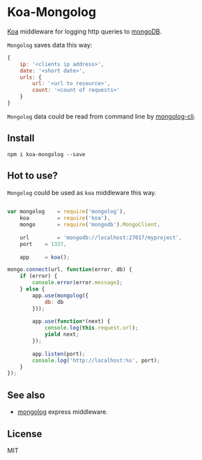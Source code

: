 Koa-Mongolog
=======

[Koa](http://koajs.com "Koa") middleware for logging http queries to [mongoDB](http://mongodb.org "MongoDB").

`Mongolog` saves data this way:

```js
{
    ip: '<clients ip address>',
    date: '<short date>',
    urls: {
        url: '<url to resource>',
        count: '<count of requests>'
    }
}
```

`Mongolog` data could be read from command line by [mongolog-cli](https://github.com/coderaiser/node-mongolog-cli "mongolog-cli").

## Install

`npm i koa-mongolog --save`

## Hot to use?

`Mongolog` could be used as `koa` middleware this way.

```js
    
var mongolog    = require('mongolog'),
    koa         = require('koa'),
    mongo       = require('mongodb').MongoClient,
    
    url         = 'mongodb://localhost:27017/myproject',
    port    = 1337,
    
    app     = koa();

mongo.connect(url, function(error, db) {
    if (error) {
        console.error(error.message);
    } else {
        app.use(mongolog({
            db: db
        }));
        
        app.use(function*(next) {
            console.log(this.request.url);
            yield next;
        });
        
        app.listen(port);
        console.log('http://localhost:%s', port);
    }
});
```

## See also

- [mongolog](https://github.com/coderaiser/node-mongolog "Mongolog") express middleware.

## License

MIT

